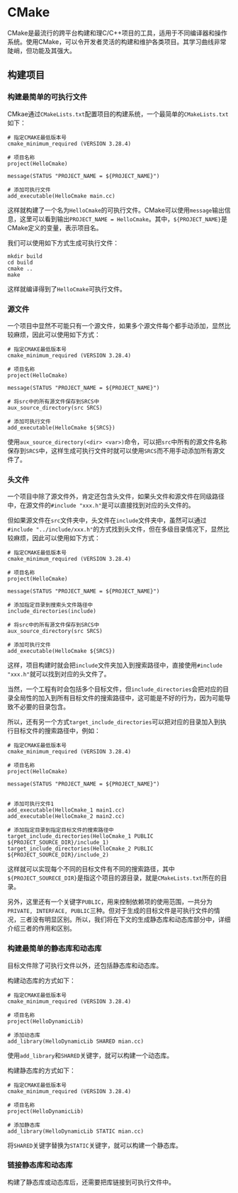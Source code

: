 # CMake

CMake是最流行的跨平台构建和理C/C++项目的工具，适用于不同编译器和操作系统。使用CMake，可以令开发者灵活的构建和维护各类项目。其学习曲线非常陡峭，但功能及其强大。

## 构建项目

### 构建最简单的可执行文件

CMkae通过`CMakeLists.txt`配置项目的构建系统，一个最简单的`CMakeLists.txt`如下：

```
# 指定CMAKE最低版本号
cmake_minimum_required (VERSION 3.28.4)

# 项目名称
project(HelloCmake)

message(STATUS "PROJECT_NAME = ${PROJECT_NAME}")

# 添加可执行文件
add_executable(HelloCmake main.cc)

```

这样就构建了一个名为`HelloCmake`的可执行文件。CMake可以使用`message`输出信息，这里可以看到输出`PROJECT_NAME = HelloCmake`。其中，`${PROJECT_NAME}`是CMake定义的变量，表示项目名。

我们可以使用如下方式生成可执行文件：

```
mkdir build
cd build
cmake ..
make
```

这样就编译得到了`HelloCmake`可执行文件。

### 源文件

一个项目中显然不可能只有一个源文件，如果多个源文件每个都手动添加，显然比较麻烦，因此可以使用如下方式：

```
# 指定CMAKE最低版本号
cmake_minimum_required (VERSION 3.28.4)

# 项目名称
project(HelloCmake)

message(STATUS "PROJECT_NAME = ${PROJECT_NAME}")

# 将src中的所有源文件保存到SRCS中
aux_source_directory(src SRCS)

# 添加可执行文件
add_executable(HelloCmake ${SRCS})

```

使用`aux_source_directory(<dir> <var>)`命令，可以把`src`中所有的源文件名称保存到`SRCS`中，这样生成可执行文件时就可以使用`SRCS`而不用手动添加所有源文件了。

### 头文件

一个项目中除了源文件外，肯定还包含头文件，如果头文件和源文件在同级路径中，在源文件的`#include "xxx.h"`是可以直接找到对应的头文件的。

但如果源文件在`src`文件夹中，头文件在`include`文件夹中，虽然可以通过`#include "../include/xxx.h"`的方式找到头文件，但在多级目录情况下，显然比较麻烦，因此可以使用如下方式：

```
# 指定CMAKE最低版本号
cmake_minimum_required (VERSION 3.28.4)

# 项目名称
project(HelloCmake)

message(STATUS "PROJECT_NAME = ${PROJECT_NAME}")

# 添加指定目录到搜索头文件路径中
include_directories(include)

# 将src中的所有源文件保存到SRCS中
aux_source_directory(src SRCS)

# 添加可执行文件
add_executable(HelloCmake ${SRCS})
```

这样，项目构建时就会把`include`文件夹加入到搜索路径中，直接使用`#include "xxx.h"`就可以找到对应的头文件了。

当然，一个工程有时会包括多个目标文件，但`include_directories`会把对应的目录全局性的加入到所有目标文件的搜索路径中，这可能是不好的行为，因为可能导致不必要的目录包含。

所以，还有另一个方式`target_include_directories`可以把对应的目录加入到执行目标文件的搜索路径中，例如：

```
# 指定CMAKE最低版本号
cmake_minimum_required (VERSION 3.28.4)

# 项目名称
project(HelloCmake)

message(STATUS "PROJECT_NAME = ${PROJECT_NAME}")


# 添加可执行文件1
add_executable(HelloCmake_1 main1.cc)
add_executable(HelloCmake_2 main2.cc)

# 添加指定目录到指定目标文件的搜索路径中
target_include_directories(HelloCmake_1 PUBLIC ${PROJECT_SOURCE_DIR}/include_1)
target_include_directories(HelloCmake_2 PUBLIC ${PROJECT_SOURCE_DIR}/include_2)
```

这样就可以实现每个不同的目标文件有不同的搜索路径，其中`${PROJECT_SOURECE_DIR}`是指这个项目的源目录，就是`CMakeLists.txt`所在的目录。

另外，这里还有一个关键字`PUBLIC`，用来控制依赖项的使用范围，一共分为`PRIVATE, INTERFACE, PUBLIC`三种。但对于生成的目标文件是可执行文件的情况，三者没有明显区别。所以，我们将在下文的生成静态库和动态库部分中，详细介绍三者的作用和区别。

### 构建最简单的静态库和动态库

目标文件除了可执行文件以外，还包括静态库和动态库。

构建动态库的方式如下：

```
# 指定CMAKE最低版本号
cmake_minimum_required (VERSION 3.28.4)

# 项目名称
project(HelloDynamicLib)

# 添加动态库
add_library(HelloDynamicLib SHARED mian.cc)
```

使用`add_library`和`SHARED`关键字，就可以构建一个动态库。

构建静态库的方式如下：

```
# 指定CMAKE最低版本号
cmake_minimum_required (VERSION 3.28.4)

# 项目名称
project(HelloDynamicLib)

# 添加静态库
add_library(HelloDynamicLib STATIC mian.cc)
```
将`SHARED`关键字替换为`STATIC`关键字，就可以构建一个静态库。

### 链接静态库和动态库

构建了静态库或动态库后，还需要把库链接到可执行文件中。
